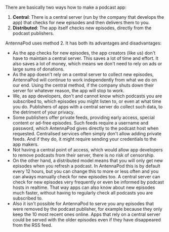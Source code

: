 There are basically two ways how to make a podcast app:

1. **Central**: There is a central server (run by the company that develops the app) that checks for new episodes and then delivers them to you.
1. **Distributed**: The app itself checks new episodes, directly from the podcast publishers.

AntennaPod uses method 2. It has both its advantages and disadvantages:

- As the app checks for new episodes, the app creators (like us) don't have to maintain a central server. This saves a lot of time and effort. It also saves a lot of money, which means we don't need to rely on ads or large sums of donations.
- As the app doesn't rely on a central server to collect new episodes, AntennaPod will continue to work independently from what we do on our end. Using the central method, if the company shuts down their server for whatever reason, the app will stop to work.
- We, as app developers, don't and cannot know which podcasts you are subscribed to, which episodes you might listen to, or even at what time you do. Publishers of apps with a central server do collect such data, to the detriment of your privacy.
- Some publishers offer private feeds, providing early access, special content or ad-free episodes. Such feeds require a username and password, which AntennaPod gives directly to the podcast host when requested. Centralised services often simply don't allow adding private feeds. And if they do, it might require sending your credentials to the app makers.
- Not having a central point of access, which would allow app developers to remove podcasts from their server, there is no risk of censorship.
- On the other hand, a distributed model means that you will only get new episodes when you refresh a podcast. In AntennaPod this is by default every 12 hours, but you can change this to more or less often and you can always manually check for new episodes too. A central server can check for new episodes very frequently or even be informed by podcast hosts in realtime. That way apps can also know about new episodes much faster, without having to regularly check all podcasts you are subscribed to.
- Also it isn't possible for AntennaPod to serve you any episodes that were removed by the podcast publisher, for example because they only keep the 10 most recent ones online. Apps that rely on a central server could be served with the older episodes even if they have disappeared from the RSS feed.
